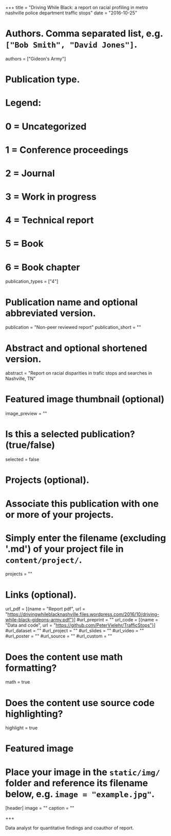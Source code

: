 +++
title = "Driving While Black: a report on racial profiling in metro nashville police department traffic stops"
date = "2016-10-25"

# Authors. Comma separated list, e.g. `["Bob Smith", "David Jones"]`.
authors = ["Gideon's Army"]

# Publication type.
# Legend:
# 0 = Uncategorized
# 1 = Conference proceedings
# 2 = Journal
# 3 = Work in progress
# 4 = Technical report
# 5 = Book
# 6 = Book chapter
publication_types = ["4"]

# Publication name and optional abbreviated version.
publication = "Non-peer reviewed report"
publication_short = ""

# Abstract and optional shortened version.
abstract = "Report on racial disparities in trafic stops and searches in Nashville, TN"

# Featured image thumbnail (optional)
image_preview = ""

# Is this a selected publication? (true/false)
selected = false

# Projects (optional).
#   Associate this publication with one or more of your projects.
#   Simply enter the filename (excluding '.md') of your project file in `content/project/`.
projects = ""

# Links (optional).
url_pdf = [{name = "Report pdf", url = "https://drivingwhileblacknashville.files.wordpress.com/2016/10/driving-while-black-gideons-army.pdf"}]
#url_preprint = ""
url_code = [{name = "Data and code", url = "https://github.com/PeterVielehr/TrafficStops"}]
#url_dataset = ""
#url_project = ""
#url_slides = ""
#url_video = ""
#url_poster = ""
#url_source = ""
#url_custom = ""

# Does the content use math formatting?
math = true

# Does the content use source code highlighting?
highlight = true

# Featured image
# Place your image in the `static/img/` folder and reference its filename below, e.g. `image = "example.jpg"`.
[header]
image = ""
caption = ""

+++

Data analyst for quantitative findings and coauthor of report.
